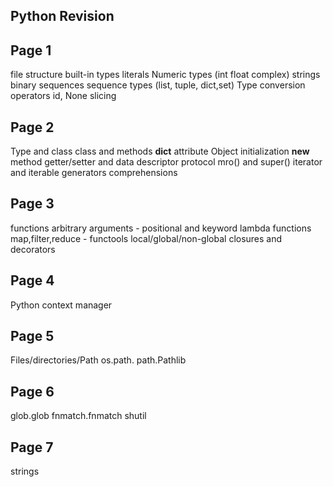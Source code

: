 Python Revision
--------------------
Page 1
----------
file structure 
built-in types
literals
Numeric types (int float complex)
strings
binary sequences
sequence types (list, tuple, dict,set)
Type conversion
operators
id, None 
slicing 

Page 2
---------
Type and class
class and methods
__dict__ attribute
Object initialization __new__ method
getter/setter and data descriptor protocol
mro() and super()
iterator and iterable
generators
comprehensions

Page 3
--------
functions
arbitrary arguments - positional and keyword
lambda functions
map,filter,reduce - functools
local/global/non-global
closures and decorators

Page 4
------
Python context manager

Page 5
-------
Files/directories/Path
os.path.
path.Pathlib

Page 6
------
glob.glob
fnmatch.fnmatch
shutil

Page 7
------
strings
